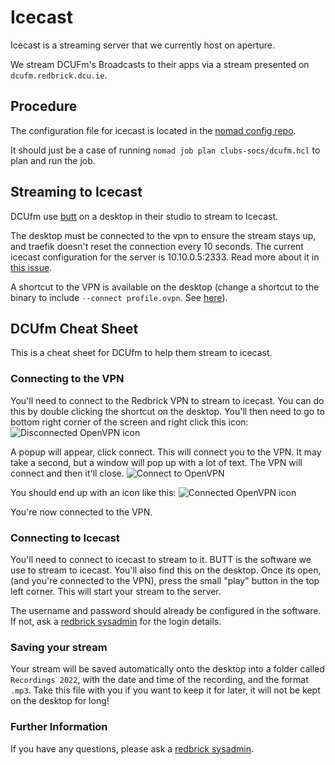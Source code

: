 # Icecast

Icecast is a streaming server that we currently host on aperture.

We stream DCUFm's Broadcasts to their apps via a stream presented on `dcufm.redbrick.dcu.ie`.

## Procedure

The configuration file for icecast is located in the [nomad config repo](https://github.com/redbrick/nomad).

It should just be a case of running `nomad job plan clubs-socs/dcufm.hcl` to plan and run the job.

## Streaming to Icecast

DCUfm use [butt](https://danielnoethen.de/butt/) on a desktop in their studio to stream to Icecast.

The desktop must be connected to the vpn to ensure the stream stays up, and traefik doesn't reset the connection every
10 seconds. The current icecast configuration for the server is 10.10.0.5:2333. Read more about it in [this issue](https://github.com/redbrick/issue-tracker/issues/4).

A shortcut to the VPN is available on the desktop (change a shortcut to the binary to include `--connect profile.ovpn`.
See [here](https://munkjensen.net/wiki/index.php/Connect_OpenVPN_on_Windows_startup)).

## DCUfm Cheat Sheet

This is a cheat sheet for DCUfm to help them stream to icecast.

### Connecting to the VPN

You'll need to connect to the Redbrick VPN to stream to icecast. You can do this by double clicking the shortcut on the desktop.
You'll then need to go to bottom right corner of the screen and right click this icon:
![Disconnected OpenVPN icon](https://i.dbyte.xyz/2022-11-I9.png)

A popup will appear, click connect. This will connect you to the VPN. It may take a second, but a window will pop up with
a lot of text. The VPN will connect and then it'll close.
![Connect to OpenVPN](https://i.dbyte.xyz/2022-11-AV.png)

You should end up with an icon like this:
![Connected OpenVPN icon](https://i.dbyte.xyz/2022-11-16.png)

You're now connected to the VPN.

### Connecting to Icecast

You'll need to connect to icecast to stream to it. BUTT is the software we use to stream to icecast. You'll also find this
on the desktop. Once its open, (and you're connected to the VPN), press the small "play" button in the top left corner. This
will start your stream to the server.

The username and password should already be configured in the software. If not, ask a [redbrick sysadmin](../../contact)
for the login details.

### Saving your stream

Your stream will be saved automatically onto the desktop into a folder called `Recordings 2022`, with the date and time
of the recording, and the format `.mp3`. Take this file with you if you want to keep it for later, it will not be kept
on the desktop for long!

### Further Information

If you have any questions, please ask a [redbrick sysadmin](../../contact).
